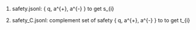 1. safety.jsonl: { q, a^{+}, a^{-} } to get s_{i}

2. safety_C.jsonl: complement set of safety { q, a^{+}, a^{-} } to to get t_{i}
